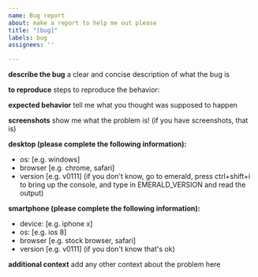 ```yaml
---
name: Bug report
about: make a report to help me out please
title: "[bug]"
labels: bug
assignees: ''

---
```


**describe the bug**
a clear and concise description of what the bug is

**to reproduce**
steps to reproduce the behavior:

**expected behavior**
tell me what you thought was supposed to happen

**screenshots**
show me what the problem is! (if you have screenshots, that is)

**desktop (please complete the following information):**
 - os: [e.g. windows]
 - browser [e.g. chrome, safari]
 - version [e.g. v0111] (if you don't know, go to emerald, press ctrl+shift+i to bring up the console, and type in EMERALD_VERSION and read the output)

**smartphone (please complete the following information):**
 - device: [e.g. iphone x]
 - os: [e.g. ios 8]
 - browser [e.g. stock browser, safari]
 - version [e.g. v0111] (if you don't know that's ok)

**additional context**
add any other context about the problem here
